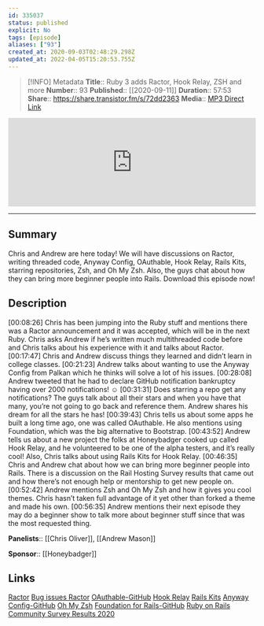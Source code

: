 ```yaml
---
id: 335037
status: published
explicit: No
tags: [episode]
aliases: ["93"]
created_at: 2020-09-03T02:48:29.298Z
updated_at: 2022-04-05T15:20:53.755Z
---
```


> [!INFO] Metadata
> **Title**:: Ruby 3 adds Ractor, Hook Relay, ZSH and more
> **Number**:: 93
> **Published**:: [[2020-09-11]]
> **Duration**:: 57:53
> **Share**:: <https://share.transistor.fm/s/72dd2363>
> **Media**:: [MP3 Direct Link](https://dts.podtrac.com/redirect.mp3/media.transistor.fm/72dd2363/43d7e309.mp3)

<iframe width="100%" height="180" frameborder="no" scrolling="no" seamless src="https://share.transistor.fm/e/72dd2363/dark"></iframe>

---

## Summary

Chris and Andrew are here today! We will have discussions on Ractor, writing threaded code, Anyway Config, OAuthable, Hook Relay, Rails Kits, starring repositories, Zsh, and Oh My Zsh. Also, the guys chat about how they can bring more beginner people into Rails. Download this episode now!

## Description

[00:08:26] Chris has been jumping into the Ruby stuff and mentions there was a Ractor announcement and it was accepted, which will be in the next Ruby. Chris asks Andrew if he’s written much multithreaded code before and Chris talks about his experience with it and talks about Ractor.
[00:17:47] Chris and Andrew discuss things they learned and didn’t learn in college classes.
[00:21:23] Andrew talks about wanting to use the Anyway Config from Palkan which he thinks will solve a lot of his issues.
[00:28:08] Andrew tweeted that he had to declare GitHub notification bankruptcy having over 2000 notifications! ☺
[00:31:31] Does starring a repo get any notifications? The guys talk about all their stars and when you have that many, you’re not going to go back and reference them. Andrew shares his dream for all the stars he has!
[00:39:43] Chris tells us about some apps he built a long time ago, one was called OAuthable. He also mentions using Foundation, which was the big alternative to Bootstrap.
[00:43:52] Andrew tells us about a new project the folks at Honeybadger cooked up called Hook Relay, and he volunteered to be one of the alpha testers, and it’s really cool! Also, Chris talks about using Rails Kits for Hook Relay.
[00:46:35] Chris and Andrew chat about how we can bring more beginner people into Rails. There is a discussion on the Rail Hosting Survey results that came out and how there’s not enough help or mentorship to get new people on.
[00:52:42] Andrew mentions Zsh and Oh My Zsh and how it gives you cool themes. Chris hasn’t taken full advantage of it yet other than forked a theme and made his own.
[00:56:35] Andrew mentions their next episode they may do a beginner show to talk more about beginner stuff since that was the most requested thing.

**Panelists**:: [[Chris Oliver]], [[Andrew Mason]]

**Sponsor**:: [[Honeybadger]]

## Links

[Ractor](https://bugs.ruby-lang.org/issues/17100#change-87241)
[Bug issues Ractor](https://bugs.ruby-lang.org/issues/17100#change-87241)
[OAuthable-GitHub](https://github.com/excid3/oauthable)
[Hook Relay](https://www.hookrelay.dev/)
[Rails Kits](https://railskits.com/)
[Anyway Config-GitHub](https://github.com/palkan/anyway_config)
[Oh My Zsh](https://ohmyz.sh/)
[Foundation for Rails-GitHub](https://github.com/foundation/foundation-rails)
[Ruby on Rails Community Survey Results 2020](https://rails-hosting.com/2020/)
